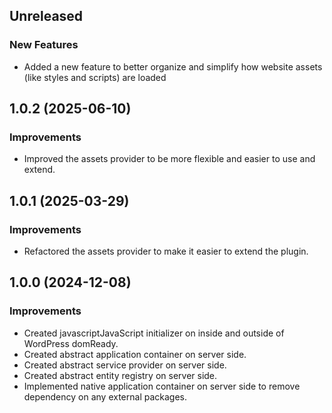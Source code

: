 ## Unreleased

### New Features
- Added a new feature to better organize and simplify how website assets (like styles and scripts) are loaded

## 1.0.2 (2025-06-10)

### Improvements
- Improved the assets provider to be more flexible and easier to use and extend.

## 1.0.1 (2025-03-29)

### Improvements
- Refactored the assets provider to make it easier to extend the plugin.

## 1.0.0 (2024-12-08)

### Improvements

- Created javascriptJavaScript initializer on inside and outside of WordPress domReady.
- Created abstract application container on server side.
- Created abstract service provider on server side.
- Created abstract entity registry on server side.
- Implemented native application container on server side to remove dependency on any external packages.
